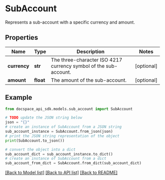 # SubAccount
Represents a sub-account with a specific currency and amount.

## Properties

Name | Type | Description | Notes
------------ | ------------- | ------------- | -------------
**currency** | **str** | The three-character ISO 4217 currency symbol of the sub-account. | [optional] 
**amount** | **float** | The amount of the sub-account. | [optional] 

## Example

```python
from docspace_api_sdk.models.sub_account import SubAccount

# TODO update the JSON string below
json = "{}"
# create an instance of SubAccount from a JSON string
sub_account_instance = SubAccount.from_json(json)
# print the JSON string representation of the object
print(SubAccount.to_json())

# convert the object into a dict
sub_account_dict = sub_account_instance.to_dict()
# create an instance of SubAccount from a dict
sub_account_from_dict = SubAccount.from_dict(sub_account_dict)
```
[[Back to Model list]](../README.md#documentation-for-models) [[Back to API list]](../README.md#documentation-for-api-endpoints) [[Back to README]](../README.md)


